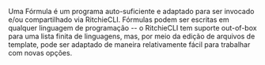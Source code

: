 Uma Fórmula é um programa auto-suficiente e adaptado para ser invocado e/ou compartilhado via RitchieCLI. Fórmulas podem ser escritas em qualquer linguagem de programação -- o RitchieCLI tem suporte out-of-box para uma lista finita de linguagens, mas, por meio da edição de arquivos de template, pode ser adaptado de maneira relativamente fácil para trabalhar com novas opções.